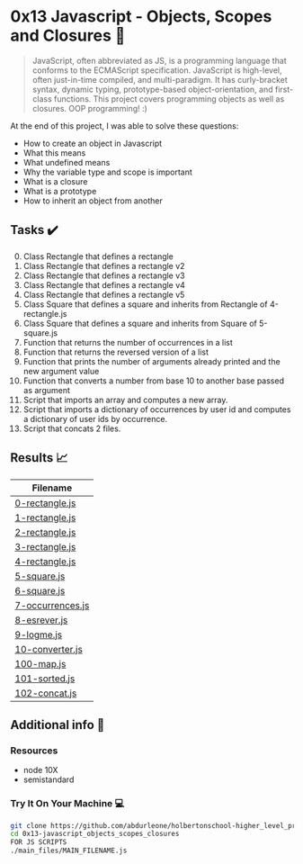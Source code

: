 # 0x13 Javascript - Objects, Scopes and Closures :roller_coaster:

> JavaScript, often abbreviated as JS, is a programming language that conforms to the ECMAScript specification. JavaScript is high-level, often just-in-time compiled, and multi-paradigm. It has curly-bracket syntax, dynamic typing, prototype-based object-orientation, and first-class functions. This project covers programming objects as well as closures. OOP programming! :)

At the end of this project, I was able to solve these questions:
  
* How to create an object in Javascript
* What this means
* What undefined means
* Why the variable type and scope is important
* What is a closure
* What is a prototype
* How to inherit an object from another

## Tasks :heavy_check_mark:

0. Class Rectangle that defines a rectangle 
1. Class Rectangle that defines a rectangle v2
2. Class Rectangle that defines a rectangle v3
3. Class Rectangle that defines a rectangle v4
4. Class Rectangle that defines a rectangle v5
5. Class Square that defines a square and inherits from Rectangle of 4-rectangle.js
6. Class Square that defines a square and inherits from Square of 5-square.js
7. Function that returns the number of occurrences in a list
8. Function that returns the reversed version of a list
9. Function that prints the number of arguments already printed and the new argument value
10. Function that converts a number from base 10 to another base passed as argument
11. Script that imports an array and computes a new array.
12. Script that imports a dictionary of occurrences by user id and computes a dictionary of user ids by occurrence.
13. Script that concats 2 files.


## Results :chart_with_upwards_trend:

| Filename |
| ------ |
| [0-rectangle.js](https://github.com/edward0rtiz/holbertonschool-higher_level_programming/blob/master/0x13-javascript_objects_scopes_closures/0-rectangle.js)|
|[1-rectangle.js](https://github.com/edward0rtiz/holbertonschool-higher_level_programming/blob/master/0x13-javascript_objects_scopes_closures/1-rectangle.js)|
|[2-rectangle.js](https://github.com/edward0rtiz/holbertonschool-higher_level_programming/blob/master/0x13-javascript_objects_scopes_closures/2-rectangle.js)|
|[3-rectangle.js](https://github.com/edward0rtiz/holbertonschool-higher_level_programming/blob/master/0x13-javascript_objects_scopes_closures/3-rectangle.js)|
|[4-rectangle.js](https://github.com/edward0rtiz/holbertonschool-higher_level_programming/blob/master/0x13-javascript_objects_scopes_closures/4-rectangle.js)|
|[5-square.js](https://github.com/edward0rtiz/holbertonschool-higher_level_programming/blob/master/0x13-javascript_objects_scopes_closures/5-square.js)|
|[6-square.js](https://github.com/edward0rtiz/holbertonschool-higher_level_programming/blob/master/0x13-javascript_objects_scopes_closures/6-square.js)|
|[7-occurrences.js](https://github.com/edward0rtiz/holbertonschool-higher_level_programming/blob/master/0x13-javascript_objects_scopes_closures/7-occurrences.js)|
|[8-esrever.js](https://github.com/edward0rtiz/holbertonschool-higher_level_programming/blob/master/0x13-javascript_objects_scopes_closures/8-esrever.js)|
|[9-logme.js](https://github.com/edward0rtiz/holbertonschool-higher_level_programming/blob/master/0x13-javascript_objects_scopes_closures/9-logme.js)|
|[10-converter.js](https://github.com/edward0rtiz/holbertonschool-higher_level_programming/blob/master/0x13-javascript_objects_scopes_closures/10-converter.js)|
|[100-map.js](https://github.com/edward0rtiz/holbertonschool-higher_level_programming/blob/master/0x13-javascript_objects_scopes_closures/100-map.js)|
|[101-sorted.js](https://github.com/edward0rtiz/holbertonschool-higher_level_programming/blob/master/0x13-javascript_objects_scopes_closures/101-sorted.js)|
|[102-concat.js](https://github.com/edward0rtiz/holbertonschool-higher_level_programming/blob/master/0x13-javascript_objects_scopes_closures/102-concat.js)|

## Additional info :construction:
### Resources

- node 10X
- semistandard

### Try It On Your Machine :computer:	
```bash
git clone https://github.com/abdurleone/holbertonschool-higher_level_programming.git
cd 0x13-javascript_objects_scopes_closures
FOR JS SCRIPTS
./main_files/MAIN_FILENAME.js
```
